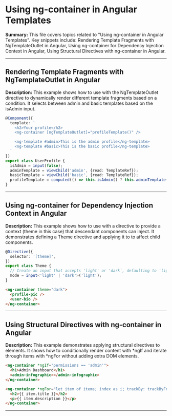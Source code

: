 # Using ng-container in Angular Templates

**Summary:** This file covers topics related to "Using ng-container in Angular Templates". Key snippets include: Rendering Template Fragments with NgTemplateOutlet in Angular, Using ng-container for Dependency Injection Context in Angular, Using Structural Directives with ng-container in Angular.

---

## Rendering Template Fragments with NgTemplateOutlet in Angular

**Description:** This example shows how to use <ng-container> with the NgTemplateOutlet directive to dynamically render different template fragments based on a condition. It selects between admin and basic templates based on the isAdmin input.

```typescript
@Component({
  template: `
    <h2>Your profile</h2>
    <ng-container [ngTemplateOutlet]="profileTemplate()" />

    <ng-template #admin>This is the admin profile</ng-template>
    <ng-template #basic>This is the basic profile</ng-template>
  `
})
export class UserProfile {
  isAdmin = input(false);
  adminTemplate = viewChild('admin', {read: TemplateRef});
  basicTemplate = viewChild('basic', {read: TemplateRef});
  profileTemplate = computed(() => this.isAdmin() ? this.adminTemplate() : this.basicTemplate());
}
```

---

## Using ng-container for Dependency Injection Context in Angular

**Description:** This example shows how to use <ng-container> with a directive to provide a context (theme in this case) that descendant components can inject. It demonstrates defining a Theme directive and applying it to <ng-container> to affect child components.

```typescript
@Directive({
  selector: '[theme]',
})
export class Theme {
  // Create an input that accepts 'light' or 'dark`, defaulting to 'light'.
  mode = input<'light' | 'dark'>('light');
}
```

```html
<ng-container theme="dark">
  <profile-pic />
  <user-bio />
</ng-container>
```

---

## Using Structural Directives with ng-container in Angular

**Description:** This example demonstrates applying structural directives to <ng-container> elements. It shows how to conditionally render content with *ngIf and iterate through items with *ngFor without adding extra DOM elements.

```html
<ng-container *ngIf="permissions == 'admin'">
  <h1>Admin Dashboard</h1>
  <admin-infographic></admin-infographic>
</ng-container>

<ng-container *ngFor="let item of items; index as i; trackBy: trackByFn">
  <h2>{{ item.title }}</h2>
  <p>{{ item.description }}</p>
</ng-container>
```

---
